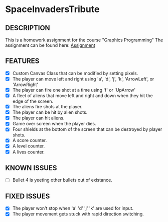 # SpaceInvadersTribute

## DESCRIPTION
This is a homework assignment for the course "Graphics Programming"
The assignment can be found here: [Assignment](https://mirkwood.cs.edinboro.edu/~bennett/class/cmsc3780/fall2024/hw/two/index.html)

## FEATURES
- [X] Custom Canvas Class that can be modified by setting pixels.
- [X] The player can move left and right using 'a', 'd', 'j', 'k', 'ArrowLeft', or 'ArrowRight'
- [X] The player can fire one shot at a time using 'f' or 'UpArrow'
- [X] A fleet of aliens that move left and right and down when they hit the edge of the screen.
- [X] The aliens fire shots at the player.
- [X] The player can be hit by alien shots.
- [X] The player can hit aliens.
- [X] Game over screen when the player dies.
- [X] Four shields at the bottom of the screen that can be destroyed by player shots.
- [X] A score counter.
- [X] A level counter.
- [X] A lives counter.

## KNOWN ISSUES
- [ ] Bullet 4 is yeeting other bullets out of existance.

## FIXED ISSUES
- [X] The player won't stop when 'a' 'd' 'j' 'k' are used for input.
- [X] The player movement gets stuck with rapid direction switching.
